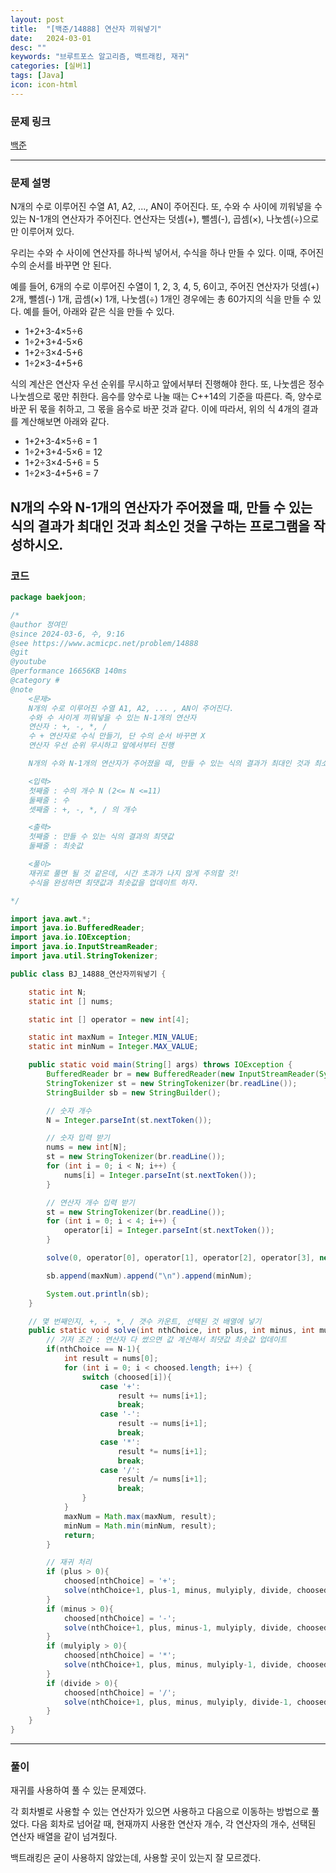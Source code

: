 ```yaml
---
layout: post
title:  "[백준/14888] 연산자 끼워넣기"
date:   2024-03-01
desc: ""
keywords: "브루트포스 알고리즘, 백트래킹, 재귀"
categories: [실버1]
tags: [Java]
icon: icon-html
---
```


### 문제 링크
[백준](https://www.acmicpc.net/problem/14888)

---

### 문제 설명
N개의 수로 이루어진 수열 A1, A2, ..., AN이 주어진다. 또, 수와 수 사이에 끼워넣을 수 있는 N-1개의 연산자가 주어진다. 연산자는 덧셈(+), 뺄셈(-), 곱셈(×), 나눗셈(÷)으로만 이루어져 있다.

우리는 수와 수 사이에 연산자를 하나씩 넣어서, 수식을 하나 만들 수 있다. 이때, 주어진 수의 순서를 바꾸면 안 된다.

예를 들어, 6개의 수로 이루어진 수열이 1, 2, 3, 4, 5, 6이고, 주어진 연산자가 덧셈(+) 2개, 뺄셈(-) 1개, 곱셈(×) 1개, 나눗셈(÷) 1개인 경우에는 총 60가지의 식을 만들 수 있다. 예를 들어, 아래와 같은 식을 만들 수 있다.

* 1+2+3-4×5÷6
* 1÷2+3+4-5×6
* 1+2÷3×4-5+6
* 1÷2×3-4+5+6

식의 계산은 연산자 우선 순위를 무시하고 앞에서부터 진행해야 한다. 또, 나눗셈은 정수 나눗셈으로 몫만 취한다. 음수를 양수로 나눌 때는 C++14의 기준을 따른다. 즉, 양수로 바꾼 뒤 몫을 취하고, 그 몫을 음수로 바꾼 것과 같다. 이에 따라서, 위의 식 4개의 결과를 계산해보면 아래와 같다.

* 1+2+3-4×5÷6 = 1
* 1÷2+3+4-5×6 = 12
* 1+2÷3×4-5+6 = 5
* 1÷2×3-4+5+6 = 7

N개의 수와 N-1개의 연산자가 주어졌을 때, 만들 수 있는 식의 결과가 최대인 것과 최소인 것을 구하는 프로그램을 작성하시오.
---

### 코드
```JAVA
package baekjoon;

/*
@author 정여민
@since 2024-03-6, 수, 9:16
@see https://www.acmicpc.net/problem/14888
@git
@youtube
@performance 16656KB 140ms
@category #
@note 
    <문제>
    N개의 수로 이루어진 수열 A1, A2, ... , AN이 주어진다.
    수와 수 사이게 끼워넣을 수 있는 N-1개의 연산자
    연산자 : +, -, *, /
    수 + 연산자로 수식 만들기, 단 수의 순서 바꾸면 X
    연산자 우선 순위 무시하고 앞에서부터 진행

    N개의 수와 N-1개의 연산자가 주어졌을 때, 만들 수 있는 식의 결과가 최대인 것과 최소인 것을 구하는 프로그램을 작성

    <입력>
    첫째줄 : 수의 개수 N (2<= N <=11)
    둘째줄 : 수
    셋째줄 : +, -, *, / 의 개수

    <출력>
    첫째줄 : 만들 수 있는 식의 결과의 최댓값
    둘째줄 : 최솟값

    <풀이>
    재귀로 풀면 될 것 같은데, 시간 초과가 나지 않게 주의할 것!
    수식을 완성하면 최댓값과 최솟값을 업데이트 하자.

*/

import java.awt.*;
import java.io.BufferedReader;
import java.io.IOException;
import java.io.InputStreamReader;
import java.util.StringTokenizer;

public class BJ_14888_연산자끼워넣기 {

    static int N;
    static int [] nums;

    static int [] operator = new int[4];

    static int maxNum = Integer.MIN_VALUE;
    static int minNum = Integer.MAX_VALUE;

    public static void main(String[] args) throws IOException {
        BufferedReader br = new BufferedReader(new InputStreamReader(System.in));
        StringTokenizer st = new StringTokenizer(br.readLine());
        StringBuilder sb = new StringBuilder();

        // 숫자 개수
        N = Integer.parseInt(st.nextToken());

        // 숫자 입력 받기
        nums = new int[N];
        st = new StringTokenizer(br.readLine());
        for (int i = 0; i < N; i++) {
            nums[i] = Integer.parseInt(st.nextToken());
        }

        // 연산자 개수 입력 받기
        st = new StringTokenizer(br.readLine());
        for (int i = 0; i < 4; i++) {
            operator[i] = Integer.parseInt(st.nextToken());
        }

        solve(0, operator[0], operator[1], operator[2], operator[3], new char[N-1]);

        sb.append(maxNum).append("\n").append(minNum);

        System.out.println(sb);
    }

    // 몇 번째인지, +, -, *, / 갯수 카운트, 선택된 것 배열에 넣기
    public static void solve(int nthChoice, int plus, int minus, int mulyiply, int divide, char[] choosed){
        // 기저 조건 : 연산자 다 썼으면 값 계산해서 최댓값 최솟값 업데이트
        if(nthChoice == N-1){
            int result = nums[0];
            for (int i = 0; i < choosed.length; i++) {
                switch (choosed[i]){
                    case '+':
                        result += nums[i+1];
                        break;
                    case '-':
                        result -= nums[i+1];
                        break;
                    case '*':
                        result *= nums[i+1];
                        break;
                    case '/':
                        result /= nums[i+1];
                        break;
                }
            }
            maxNum = Math.max(maxNum, result);
            minNum = Math.min(minNum, result);
            return;
        }

        // 재귀 처리
        if (plus > 0){
            choosed[nthChoice] = '+';
            solve(nthChoice+1, plus-1, minus, mulyiply, divide, choosed);
        }
        if (minus > 0){
            choosed[nthChoice] = '-';
            solve(nthChoice+1, plus, minus-1, mulyiply, divide, choosed);
        }
        if (mulyiply > 0){
            choosed[nthChoice] = '*';
            solve(nthChoice+1, plus, minus, mulyiply-1, divide, choosed);
        }
        if (divide > 0){
            choosed[nthChoice] = '/';
            solve(nthChoice+1, plus, minus, mulyiply, divide-1, choosed);
        }
    }
}

```

---
### 풀이
재귀를 사용하여 풀 수 있는 문제였다. 

각 회차별로 사용할 수 있는 연산자가 있으면 사용하고 다음으로 이동하는 방법으로 풀었다.
다음 회차로 넘어갈 때, 현재까지 사용한 연산자 개수, 각 연산자의 개수, 선택된 연산자 배열을 같이 넘겨줬다.

백트래킹은 굳이 사용하지 않았는데, 사용할 곳이 있는지 잘 모르겠다.
